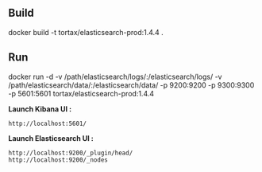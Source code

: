 
## Build
docker build -t tortax/elasticsearch-prod:1.4.4 .

## Run
docker run -d -v /path/elasticsearch/logs/:/elasticsearch/logs/ -v /path/elasticsearch/data/:/elasticsearch/data/ -p 9200:9200 -p 9300:9300 -p 5601:5601 tortax/elasticsearch-prod:1.4.4

**Launch Kibana UI :**

	http://localhost:5601/

**Launch Elasticsearch UI :**

	http://localhost:9200/_plugin/head/
	http://localhost:9200/_nodes